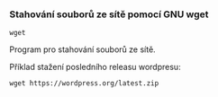### Stahování souborů ze sítě pomocí GNU wget

`wget`

Program pro stahování souborů ze sítě.

Příklad stažení posledního releasu wordpresu:

```
wget https://wordpress.org/latest.zip
```